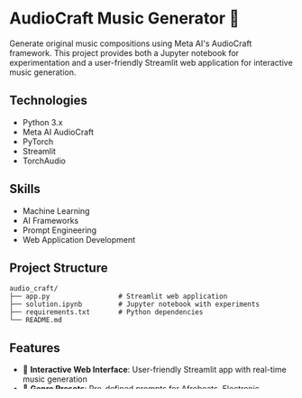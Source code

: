 # AudioCraft Music Generator 🎵

Generate original music compositions using Meta AI's AudioCraft framework. This project provides both a Jupyter notebook for experimentation and a user-friendly Streamlit web application for interactive music generation.

## Technologies
- Python 3.x
- Meta AI AudioCraft
- PyTorch
- Streamlit
- TorchAudio

## Skills
- Machine Learning
- AI Frameworks
- Prompt Engineering
- Web Application Development

## Project Structure
```
audio_craft/
├── app.py                 # Streamlit web application
├── solution.ipynb         # Jupyter notebook with experiments
├── requirements.txt       # Python dependencies
└── README.md
```

## Features
- 🎼 **Interactive Web Interface**: User-friendly Streamlit app with real-time music generation
- 🎵 **Genre Presets**: Pre-defined prompts for Afrobeats, Electronic, Classical, Jazz, and Rock
- ✏️ **Custom Prompts**: Create your own music descriptions for personalized compositions
- 🔊 **Audio Playback**: Listen to generated music directly in the browser
- 💾 **Session Memory**: Keeps track of your last generated composition
- ⚡ **Model Caching**: Efficient model loading with Streamlit's caching system
- 🛠️ **Error Handling**: Robust error handling and user feedback

## Setup Instructions
1. Clone the repository:
```bash
git clone https://github.com/mobatusi/audio_craft
cd audio_craft
```

2. Install dependencies:
```bash
pip install -r requirements.txt
```
3. Install ffmpeg:
```bash
conda install "ffmpeg<5" -c conda-forge
```

## Usage

### Option 1: Streamlit Web App (Recommended)
Launch the interactive web application:
```bash
streamlit run app.py
```

Then open your browser to `http://localhost:8501` to access the music generator interface.

**Features:**
- Select from 5 music genres with pre-defined prompts
- Create custom music descriptions
- Generate 8-second audio clips
- Play generated music directly in your browser

### Option 2: Jupyter Notebook
For experimentation and learning:
```bash
jupyter notebook solution.ipynb
```

## Example Prompts
- **Afrobeats**: "upbeat afrobeats song with guitar solo"
- **Electronic**: "ambient electronic music with synthesizers" 
- **Classical**: "peaceful piano melody"
- **Jazz**: "smooth jazz with saxophone"
- **Rock**: "energetic rock song with guitar riffs"

## Tips for Better Results
- Be specific about instruments (guitar, piano, drums, saxophone)
- Mention the mood (upbeat, chill, energetic, peaceful)
- Include genre information (jazz, rock, electronic, classical)
- Describe tempo (fast, slow, moderate)

## Troubleshooting

### macOS Users
If you see AVFoundation warnings, they can be safely ignored. To suppress them:
```bash
PYTHONWARNINGS=ignore streamlit run app.py
```

### Memory Issues
The model requires significant memory. If you encounter issues:
- Close other applications
- Use the 'small' model variant (already configured)
- Restart the application if needed


## References
- [Generating New Music with Artificial Intelligence](https://www.educative.io/projects/generating-new-music-with-artificial-intelligence)
- [AudioCraft’s GitHub repository](https://github.com/facebookresearch/audiocraft)
- [TorchAudio](https://pytorch.org/audio/stable/index.html)